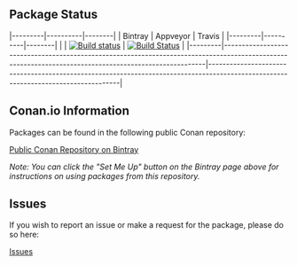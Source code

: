 ## Package Status

|---------|----------|--------|
| Bintray | Appveyor | Travis |
|---------|----------|--------|
|         | [![Build status](https://ci.appveyor.com/api/projects/status/github/J-Light/conan-nanoflann?svg=true)](https://travis-ci.org/J-Light/conan-nanoflann) | [![Build Status](https://travis-ci.org/J-Light/conan-nanoflann.svg?branch=master)](https://travis-ci.org/J-Light/conan-nanoflann) |
|---------|-------------------------------------------------------------------------------------------------------------------------------------------------------|-----------------------------------------------------------------------------------------------------------------------------------|



## Conan.io Information

Packages can be found in the following public Conan repository:

[Public Conan Repository on Bintray](https://bintray.com/jlight/conan-public)

*Note: You can click the "Set Me Up" button on the Bintray page above for instructions on using packages from this repository.*

## Issues

If you wish to report an issue or make a request for the package, please do so here:

[Issues](https://github.com/J-Light/conan-nanoflann/issues)

